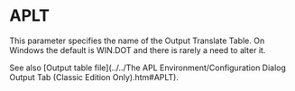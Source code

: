 # APLT

This parameter specifies the name of the Output Translate Table. On Windows the default is WIN.DOT and there is rarely a need to alter it.

See also [Output table file](../../The APL Environment/Configuration Dialog Output Tab (Classic Edition Only).htm#APLT).

